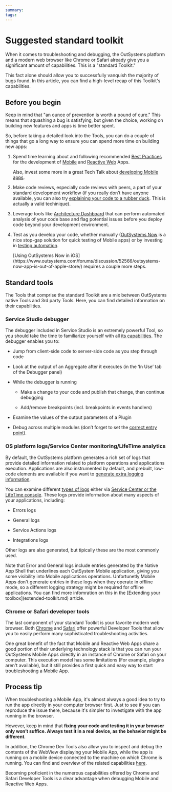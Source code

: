 ```yaml
---
summary:
tags:
---
```


# Suggested standard toolkit

When it comes to troubleshooting and debugging, the OutSystems platform and a modern web browser like Chrome or Safari already give you a significant amount of capabilities. This is a "standard Toolkit." 

This fact alone should allow you to successfully vanquish the majority of bugs found. In this article, you can find a high-level recap of this Toolkit's capabilities.

## Before you begin

Keep in mind that "an ounce of prevention is worth a pound of cure." This means that squashing a bug is satisfying, but given the choice, working on building new features and apps is time better spent.

So, before taking a detailed look into the Tools, you can do a couple of things that go a long way to ensure you can spend more time on building new apps:

1. Spend time learning about and following recommended [Best Practices](https://success.outsystems.com/Documentation/Best_Practices) for the development of [Mobile](https://success.outsystems.com/Documentation/Best_Practices/Development/OutSystems_Mobile_Best_Practices) and [Reactive Web](https://www.outsystems.com/learn/lesson/2073/reactive-web-overview-and-best-practices) Apps. 
    
    Also, invest some more in a great Tech Talk about [developing Mobile apps](https://www.outsystems.com/learn/lesson/1737/developing-mobile-apps).

1. Make code reviews, especially code reviews with peers, a part of your standard development workflow (if you really don’t have anyone available, you can also try [explaining your code to a rubber duck](https://en.wikipedia.org/wiki/Rubber_duck_debugging). This is actually a valid techinique).

1. Leverage tools like [Architecture Dashboard](https://success.outsystems.com/Documentation/Architecture_Dashboard/Introduction_to_Architecture_Dashboard) that can perform automated analysis of your code base and flag potential issues before you deploy code beyond your development environment.

1. Test as you develop your code, whether manually ([OutSystems Now](https://success.outsystems.com/Documentation/11/Delivering_Mobile_Apps/Test_Your_Mobile_App_in_the_Device_Using_OutSystems_Now) is a nice stop-gap solution for quick testing of Mobile apps) or by investing in [testing automation](https://success.outsystems.com/Documentation/Best_Practices/OutSystems_Testing_Guidelines).

    <div class="info" markdown="1"> [Using OutSystems Now in iOS](https://www.outsystems.com/forums/discussion/52566/outsystems-now-app-is-out-of-apple-store/) requires a couple more steps.
    </div> 
    
## Standard tools

The Tools that comprise the standard Toolkit are a mix between OutSystems native Tools and 3rd party Tools. Here, you can find detailed information on their capabilities.

### Service Studio debugger

The debugger included in Service Studio is an extremely powerful Tool, so you should take the time to familiarize yourself with all [its capabilities](https://success.outsystems.com/Documentation/11/Developing_an_Application/Troubleshooting_Applications/Debugging_Applications). The debugger enables you to:

* Jump from client-side code to server-side code as you step through code

* Look at the output of an Aggregate after it executes (in the ‘In Use’ tab of the Debugger panel)

* While the debugger is running

    * Make a change to your code and publish that change, then continue debugging

    * Add/remove breakpoints (incl. breakpoints in events handlers)

* Examine the values of the output parameters of a Plugin

* Debug across multiple modules (don’t forget to set the [correct entry point](https://success.outsystems.com/Documentation/11/Developing_an_Application/Troubleshooting_Applications/Debugging_Applications/Debugging_Producer_Modules)).

### OS platform logs/Service Center monitoring/LifeTime analytics

By default, the OutSystems platform generates a rich set of logs that provide detailed information related to platform operations and applications execution. Applications are also instrumented by default, and prebuilt, low-code elements are available if you want to [generate extra logging information](https://success.outsystems.com/Documentation/11/Developing_an_Application/Troubleshooting_Applications/Log_Information_in_Action_Flows).

You can examine different [types of logs](https://success.outsystems.com/Documentation/11/Managing_the_Applications_Lifecycle/Monitor_and_Troubleshoot/View_the_Environment_Logs_and_Status) either via [Service Center or the LifeTime console](https://success.outsystems.com/Documentation/11/Managing_the_Applications_Lifecycle/Monitor_and_Troubleshoot/View_the_Environment_Logs_and_Status). These logs provide information about many aspects of your applications, including:

* Errors logs 

* General logs

* Service Actions logs

* Integrations logs

Other logs are also generated, but tipically these are the most commonly used. 

<div class="info" markdown="1">
Note that Error and General logs include entries generated by the Native App Shell that underlines each OutSystem Mobile application, giving you some visibility into Mobile applications operations. 
Unfortunetly Mobile Apps don't generate entries in these logs when they operate in offline mode, so a different logging strategy might be required for offline applications. You can find more infomration on this in the [Extending your toolbox](extended-toolkit.md) article.
</div>

### Chrome or Safari developer tools

The last component of your standard Toolkit is your favorite modern web browser. Both [Chrome](https://developers.google.com/web/tools/chrome-devtools/) and [Safari](https://support.apple.com/guide/safari-developer/safari-developer-tools-overview-dev073038698/mac) offer powerful Developer Tools that allow you to easily perform many sophisticated troubleshooting activities.

One great benefit of the fact that Mobile and Reactive Web Apps share a good portion of their underlying technology stack is that you can run your OutSystems Mobile Apps directly in an instance of Chrome or Safari on your computer. This execution model has some limitations (For example, plugins aren't available), but it still provides a first quick and easy way to start troubleshooting a Mobile App.

## Process tip

When troubleshooting a Mobile App, it's almost always a good idea to try to run the app directly in your computer browser first. Just to see if you can reproduce the issue there, because it's simpler to investigate with the app running in the browser. 

However, keep in mind that **fixing your code and testing it in your browser only won’t suffice. Always test it in a real device, as the behavior might be different**.

In addition, the Chrome Dev Tools also allow you to inspect and debug the contents of the WebView displaying your Mobile App, while the app is running on a mobile device connected to the machine on which Chrome is running. You can find and overview of the related capabilities [here](https://success.outsystems.com/Documentation/11/Developing_an_Application/Troubleshooting_Applications/Advanced_Mobile_App_Troubleshooting_Using_Chrome).

Becoming proficient in the numerous capabilities offered by Chrome and Safari Developer Tools is a clear advantage when debugging Mobile and Reactive Web Apps.
